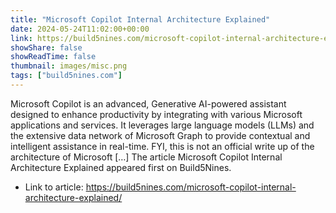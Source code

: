 ```yaml
---
title: "Microsoft Copilot Internal Architecture Explained"
date: 2024-05-24T11:02:00+00:00
link: https://build5nines.com/microsoft-copilot-internal-architecture-explained/
showShare: false
showReadTime: false
thumbnail: images/misc.png
tags: ["build5nines.com"]
---
```

Microsoft Copilot is an advanced, Generative AI-powered assistant designed to enhance productivity by integrating with various Microsoft applications and services. It leverages large language models (LLMs) and the extensive data network of Microsoft Graph to provide contextual and intelligent assistance in real-time. FYI, this is not an official write up of the architecture of Microsoft […]
The article Microsoft Copilot Internal Architecture Explained appeared first on Build5Nines.

- Link to article: https://build5nines.com/microsoft-copilot-internal-architecture-explained/